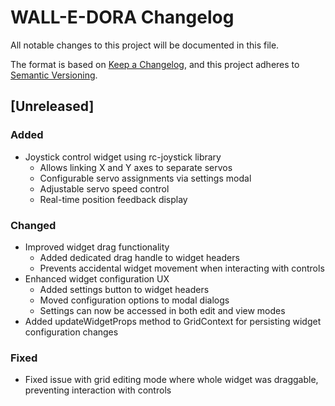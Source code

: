 # WALL-E-DORA Changelog

All notable changes to this project will be documented in this file.

The format is based on [Keep a Changelog](https://keepachangelog.com/en/1.0.0/),
and this project adheres to [Semantic Versioning](https://semver.org/spec/v2.0.0.html).

## [Unreleased]

### Added
- Joystick control widget using rc-joystick library
  - Allows linking X and Y axes to separate servos
  - Configurable servo assignments via settings modal
  - Adjustable servo speed control
  - Real-time position feedback display

### Changed
- Improved widget drag functionality
  - Added dedicated drag handle to widget headers
  - Prevents accidental widget movement when interacting with controls
- Enhanced widget configuration UX
  - Added settings button to widget headers
  - Moved configuration options to modal dialogs
  - Settings can now be accessed in both edit and view modes
- Added updateWidgetProps method to GridContext for persisting widget configuration changes

### Fixed
- Fixed issue with grid editing mode where whole widget was draggable, preventing interaction with controls
